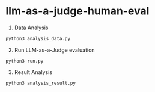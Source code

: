 # llm-as-a-judge-human-eval

1. Data Analysis
```
python3 analysis_data.py
```
   
2. Run LLM-as-a-Judge evaluation
```
python3 run.py
```

3. Result Analysis
```
python3 analysis_result.py
```   
